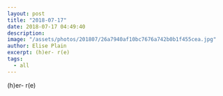 ```yaml
---
layout: post
title: "2018-07-17"
date: 2018-07-17 04:49:40
description: 
image: "/assets/photos/201807/26a7940af10bc7676a742b0b1f455cea.jpg"
author: Elise Plain
excerpt: (h)er- r(e)
tags: 
  - all
---
```


(h)er- r(e)
<p></p>
